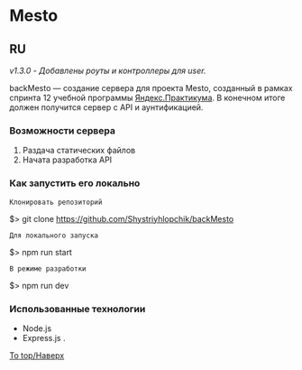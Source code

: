 # Mesto
## RU

_v1.3.0 - Добавлены роуты и контроллеры для user._

backMesto &mdash; создание сервера для проекта Mesto, созданный в рамках спринта 12 учебной программы [Яндекс.Практикума](https://praktikum.yandex.ru/profile/web-developer/).
В конечном итоге должен получится сервер с API и аунтификацией.


### Возможности сервера
1. Раздача статических файлов
2. Начата разработка API


### Как запустить его локально

    Клонировать репозиторий

$> git clone https://github.com/Shystriyhlopchik/backMesto

    Для локального запуска

$> npm run start

    В режиме разработки

$> npm run dev

### Использованные технологии
+ Node.js
+ Express.js
.

[To top/Наверх](#backMesto)
